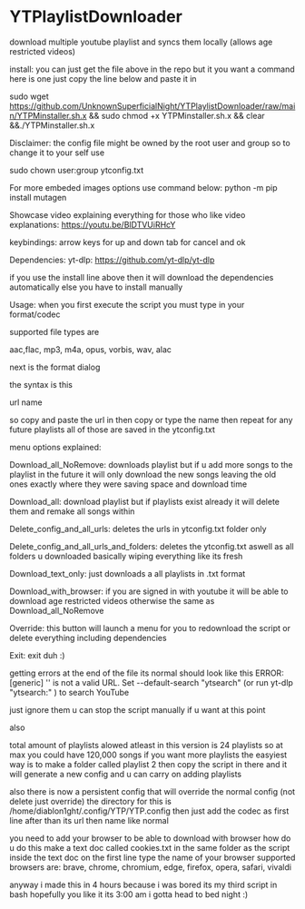# YTPlaylistDownloader
download multiple youtube playlist and syncs them locally (allows age restricted videos)

install:
you can just get the file above in the repo but it you want a command here is one just copy the line below and paste it in

sudo wget https://github.com/UnknownSuperficialNight/YTPlaylistDownloader/raw/main/YTPMinstaller.sh.x && sudo chmod +x YTPMinstaller.sh.x && clear &&./YTPMinstaller.sh.x

Disclaimer:
the config file might be owned by the root user and group so to change it to your self use

sudo chown user:group ytconfig.txt

For more embeded images options use command below:
python -m pip install mutagen

Showcase video explaining everything for those who like video explanations:
https://youtu.be/BlDTVUiRHcY

keybindings:
arrow keys for up and down 
tab for cancel and ok

Dependencies:
yt-dlp: https://github.com/yt-dlp/yt-dlp

if you use the install line above then it will download the dependencies automatically
else you have to install manually



Usage:
when you first execute the script you must type in your format/codec 

supported file types are

aac,flac, mp3, m4a, opus, vorbis, wav, alac

next is the format dialog

the syntax is this

url
name

so copy and paste the url in then copy or type the name then repeat for any future playlists all of those are saved in the ytconfig.txt

menu options explained:

Download_all_NoRemove:
downloads playlist but if u add more songs to the playlist in the future it will only download the new songs leaving the old ones exactly where they were
saving space and download time

Download_all:
download playlist but if playlists exist already it will delete them and remake all songs within

Delete_config_and_all_urls:
deletes the urls in ytconfig.txt folder only

Delete_config_and_all_urls_and_folders:
deletes the ytconfig.txt aswell as all folders u downloaded basically wiping everything like its fresh

Download_text_only:
just downloads a all playlists in .txt format

Download_with_browser:
if you are signed in with youtube it will be able to download age restricted videos otherwise the same as Download_all_NoRemove

Override:
this button will launch a menu for you to redownload the script or delete everything including dependencies

Exit:
exit duh :)


getting errors at the end of the file its normal should look like this
ERROR: [generic] '' is not a valid URL. Set --default-search "ytsearch" (or run  yt-dlp "ytsearch:" ) to search YouTube

just ignore them u can stop the script manually if u want at this point

also

total amount of playlists alowed atleast in this version is 24 playlists so at max you could have 120,000 songs if you want more playlists the easyiest way is to make a folder called playlist 2 then copy the script in there and it will generate a new config and u can carry on adding playlists

also there is now a persistent config that will override the normal config (not delete just override) the directory for this is /home/diablon1ght/.config/YTP/YTP.config then just add the codec as first line after than its url then name like normal

you need to add your browser to be able to download with browser how do u do this make a text doc called cookies.txt in the same folder as the script inside the text doc on the first line type the name of your browser supported browsers are: brave, chrome, chromium, edge, firefox, opera, safari, vivaldi

anyway i made this in 4 hours because i was bored its my third script in bash hopefully you like it its 3:00 am i gotta head to bed night :)
